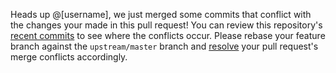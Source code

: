 Heads up @[username], we just merged some commits that conflict with the changes your made in this pull request! You can review this repository's [recent commits](https://github.com/[repoOwner]/[repoName]/commits/master) to see where the conflicts occur. Please rebase your feature branch against the `upstream/master` branch and [resolve](http://zulip.readthedocs.io/en/latest/contributing/git-guide.html#recover-from-a-git-rebase-failure) your pull request's merge conflicts accordingly.

<!-- mergeConflictWarning -->
